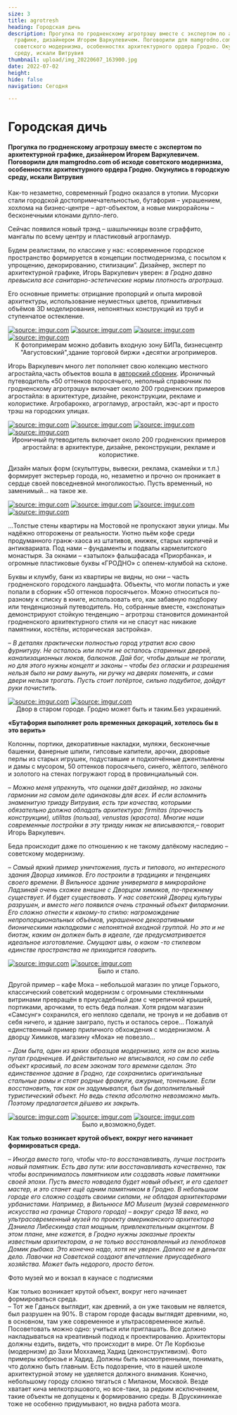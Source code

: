 ```yaml
---
size: 3
title: agrotresh
heading: Городская дичь
description: Прогулка по гродненскому агротрэшу вместе с экспертом по архитектурной
  графике, дизайнером Игорем Варкулевичем. Поговорили для mamgrodno.com об исходе
  советского модернизма, особенностях архитектурного ордера Гродно. Окунулись в городскую
  среду, искали Витрувия
thumbnail: upload/img_20220607_163900.jpg
date: 2022-07-02
height: 
hide: false
navigation: Сегодня

---
```

# **Городская дичь**

#### Прогулка по гродненскому агротрэшу вместе с экспертом по архитектурной графике, дизайнером Игорем Варкулевичем. Поговорили для mamgrodno.com об исходе советского модернизма, особенностях архитектурного ордера Гродно. Окунулись в городскую среду, искали Витрувия

Как-то незаметно, современный Гродно оказался в утопии. Мусорки стали городской достопримечательностью, бутафория – украшением, хохлома на бизнес-центре – арт-объектом, а новые микрорайоны – бесконечными клонами дупло-лего.

Сейчас появился новый трэнд – шашлычницы возле сграффито, мангалы по всему центру и пластиковый агрогламур. 

Будем реалистами, по классике у нас: «современное городское пространство формируется в концепции постмодернизма, с посылом к упрощению, декорированию, стилизации”.  Дизайнер, эксперт по архитектурной графике, Игорь Варкулевич уверен: _в Гродно давно превысила все санитарно-эстетические нормы плотность агротрэша_.

Его основные приметы: отрицание пропорций и опыта мировой архитектуры, использование неуместных цветов, примитивных объёмов 3D моделирования, непонятных конструкций из труб и ступенчатое остекление.

<div class="gallery4">
<!-- Смените gallery2 на gallery3 или gallery4, цифра определяет количество картинок в одном ряду -->
<a href="https://imgur.com/YvOFOGS"><img src="https://i.imgur.com/YvOFOGS.jpg" title="source: imgur.com" /></a>
<a href="https://imgur.com/rWfJm5i"><img src="https://i.imgur.com/rWfJm5i.jpg" title="source: imgur.com" /></a>
<a href="https://imgur.com/kHsmxQ4"><img src="https://i.imgur.com/kHsmxQ4.jpg" title="source: imgur.com" /></a>
<a href="https://imgur.com/HKirZgZ"><img src="https://i.imgur.com/HKirZgZ.jpg" title="source: imgur.com" /></a>
</div>  
<center>К фотопримерам можно добавить входную зону БИПа, бизнесцентр "Августовский",здание торговой биржи +десятки агропримеров.</center>
  
Игорь Варкулевич много лет пополняет свою колекцию местного агростайла,часть объектов вошла в [авторский сборник](https://www.behance.net/gallery/143655613/50-ottenkov-porosjachego). Ироничный путеводитель «50 оттенков поросячьего, неполный справочник по гродненскому агротрэшу» включает около 200 гродненских примеров агростайла: в архитектуре, дизайне, реконструкции, рекламе и колористике. Агробарокко, агрогламур, агростайл, жэс-арт и просто трэш на городских улицах.
  
<div class="gallery4">
<!-- Смените gallery2 на gallery3 или gallery4, цифра определяет количество картинок в одном ряду -->
<a href="https://imgur.com/mGtejS0"><img src="https://i.imgur.com/mGtejS0.jpg" title="source: imgur.com" /></a>
<a href="https://imgur.com/eFNDfn5"><img src="https://i.imgur.com/eFNDfn5.jpg" title="source: imgur.com" /></a>
<a href="https://imgur.com/ezUFmHt"><img src="https://i.imgur.com/ezUFmHt.jpg" title="source: imgur.com" /></a>
<a href="https://imgur.com/CM7LzCp"><img src="https://i.imgur.com/CM7LzCp.jpg" title="source: imgur.com" /></a>
</div>
<center>Ироничный путеводитель включает около 200 гродненских примеров агростайла: в архитектуре, дизайне, реконструкции, рекламе и колористике.</center>

Дизайн малых форм (скульптуры, вывески, реклама, скамейки и т.п.)  формирует экстерьер города, но, незаметно и прочно он проникает в сердце своей повседневной многоликостью. Пусть временный, но заменимый... на такое же.

<div class="gallery2">
<!-- Смените gallery2 на gallery3 или gallery4, цифра определяет количество картинок в одном ряду -->
<a href="https://imgur.com/ub29cAc"><img src="https://i.imgur.com/ub29cAc.jpg" title="source: imgur.com" /></a>
<a href="https://imgur.com/t87xjhb"><img src="https://i.imgur.com/t87xjhb.jpg" title="source: imgur.com" /></a>
<a href="https://imgur.com/dbuZnj6"><img src="https://i.imgur.com/dbuZnj6.jpg" title="source: imgur.com" /></a>
<a href="https://imgur.com/pwLkN0r"><img src="https://i.imgur.com/pwLkN0r.jpg" title="source: imgur.com" /></a>  
</div>

…Толстые стены квартиры на Мостовой не пропускают звуки улицы. Мы надёжно отгорожены от реальности. Уютно пьём кофе среди продуманного гранж-хаоса из штативов, книжек, старых кирпичей и антиквариата. Под нами – фундаменты и подвалы кармелитского монастыря. За окнами – «затылок» фальшфасада «Приорбанка», и огромные пластиковые  буквы «ГРОДНО» с оленем-клумбой на склоне.
  
Буквы и клумбу, банк из квартиры не видны, но они – часть гродненского городского ландшафта. Объекты, что могли попасть и уже попали в сборник «50 оттенков поросячьего». Можно относиться по-разному к списку в книге, использовать его, как забавную подборку или тенденциозный путеводитель. Но, собранные вместе, «экспонаты» демонстрируют стойкую тенденцию – агротрэш становится доминантой гродненского архитектурного стиля «и не спасут нас никакие памятники, костёлы, историческая застройка».
  
– _В деталях практически полностью город утратил всю свою фурнитуру. Не осталось или почти не осталось старинных дверей, канализационных люков, балконов. Дай бог, чтобы дальше не трогали, но для этого нужны концепт и законы – чтобы без огласки и разрешения нельзя было ни раму вынуть, ни ручку на дверях поменять, и сами двери нельзя трогать. Пусть стоит потёртое, сильно подубитое, дойдут руки почистить_.
  
<div class="gallery2">
<!-- Смените gallery2 на gallery3 или gallery4, цифра определяет количество картинок в одном ряду -->  
<a href="https://imgur.com/oXHn951"><img src="https://i.imgur.com/oXHn951.jpg" title="source: imgur.com" /></a>
<a href="https://imgur.com/Edm3PD3"><img src="https://i.imgur.com/Edm3PD3.jpg" title="source: imgur.com" /></a>
</div>
<center>Двор в старом городе. Гродно может быть и таким.Без украшений.</center>

**«Бутафория выполняет роль временных декораций, хотелось бы в это верить»**

Колонны, портики, декоративные накладки, муляжи, бесконечные башенки, фанерные шпили, гипсовые капители, арочки, дворовые перлы из старых игрушек, подуставшие и подкопчённые джентльмены и дамы с мусором, 50 оттенков поросячьего, синего, жёлтого, зелёного и золотого на стенах погружают город в провинциальный сон.

–  _Можно меня упрекнуть, что оценки даёт дизайнер, но законы гармонии на самом деле одинаковы для всех. И если вспомнить знаменитую триаду Витрувия, есть три качества, которыми обязательно должна обладать архитектура: firmitas (прочность конструкции), utilitas (польза), venustas (красота). Многие наши современные постройки в эту триаду никак не вписываются_,– говорит Игорь Варкулевич.  

Беда происходит даже по отношению к не такому далёкому наследию – советскому модернизму.

– _Самый яркий пример уничтожения, пусть и типового, но интересного здания Дворца химиков. Его построили в традициях и тенденциях своего времени.  В Вильнюсе здание универмага в микрорайоне Ладзинай очень схожее внешне с Дворцом химиков, по-прежнему существует. И будет существовать. У нас советский Дворец культуры разрушен, и вместо него появился очень странный объект филармонии. Его сложно отнести к какому-то стилю: нагромождение непропорциональных объёмов, украшенное декоративными бионическими накладками с непонятной входной группой. Но это и не биотэк, каким он должен быть в идеале, где предусматривается идеальное изготовление. Смущают швы, о каком -то стилевом единстве пространства не приходится говорить._

<div class="gallery2">
<!-- Смените gallery2 на gallery3 или gallery4, цифра определяет количество картинок в одном ряду -->
<a href="https://imgur.com/4qOYLIr"><img src="https://i.imgur.com/4qOYLIr.jpg" title="source: imgur.com" /></a>
<a href="https://imgur.com/YfMGpOZ"><img src="https://i.imgur.com/YfMGpOZ.jpg" title="source: imgur.com" /></a>
</div>
<center>Было и стало.</center>

Другой пример – кафе Мока – небольшой магазин по улице Горького, классический советский модернизм с огромными стеклянными витринами превращён в приусадебный дом с черепичной крышей, портиками, арочками, то есть беда полная. Хотя рядом магазин «Самсунг» сохранился, его неплохо сделали, не тронув и не добавив от себя ничего, и здание заиграло, пусть и осталось серое… Пожалуй единственный пример приличного обхождения с модернизмом. А дворцу Химиков, магазину «Мока» не повезло…

– _Дом быта, один из ярких образцов модернизма, хотя он всю жизнь пугал гродненцев. И действительно не вписывался, но сам по себе объект красивый, по всем законам того времени сделан. Это единственное здание в Гродно, где сохранились оригинальные стальные рамы и стоят родные фрамуги, ажурные, тоненькие.  Если восстановить, так как он задумывался, был бы дополнительный туристический объект.  Но ведь стекла абсолютно невозможно мыть. Поэтому предлагается дёшево их закрыть._

<div class="gallery3">
<!-- Смените gallery2 на gallery3 или gallery4, цифра определяет количество картинок в одном ряду -->
<a href="https://imgur.com/TmSRrlH"><img src="https://i.imgur.com/TmSRrlH.jpg" title="source: imgur.com" /></a>
<a href="https://imgur.com/eASd0hY"><img src="https://i.imgur.com/eASd0hY.jpg" title="source: imgur.com" /></a>
<a href="https://imgur.com/SHMn5UH"><img src="https://i.imgur.com/SHMn5UH.jpg" title="source: imgur.com" /></a>
</div>
<center>Было и,возможно,будет.</center>

**Как только возникает крутой объект, вокруг него начинает формироваться среда.**

– _Иногда вместо того, чтобы что-то восстанавливать, лучше построить новый памятник. Есть два пути: или восстанавливать качественно, так чтобы воспринималось памятником или создавать новые памятники своей эпохи. Пусть вместо новодела будет новый объект, и его сделает мастер, и это станет ещё одним памятником в Гродно. В небольшом городе его сложно создать своими силами, не обладая архитекторами урбанистами.  Например, в Вильнюсе MO Museum (музей современного искусства на границе Старого города) – вокруг среда 18 века, но ультрасовременный музей по проекту американского архитектора Дэниела Либескинда стал мощным, привлекательным акцентом.  В этом плане, мне кажется, в Гродно нужны заказные проекты известным архитекторам, а не только восстановленный из пеноблоков Домик рыбака.  Это конечно надо, хотя не уверен. Далеко не в деньгах дело. Лавочки на Советской создают впечатление приусадебного хозяйства. Может быть недорого, просто бетон._

Фото музей мо и вокзал в каунасе с подписями 

Как только возникает крутой объект, вокруг него начинает формироваться среда.  
– Тот же Гданьск выглядит, как древний, а он уже таковым не является, был разрушен на 90%. В старом городе фасады выглядят древними, но, в основном, там уже современное и ультрасовременное жильё.  Посоветовать можно одно: учиться или приглашать. Все должно накладываться на креативный подход к проектированию. Архитекторы должны ездить, видеть, что происходит в мире. От Ле Корбюзье (модернизм) до Захи Моххамед Хадид (деконструктивизм). Фото примеры кобрюзье и Хадид. 
Должны быть насмотренными, понимать, что должно быть главным. Есть подозрение, что в нашей школе архитектурной этому не уделяется должного внимания. 
Конечно, небольшому городу сложно тягаться с Миланом, Москвой. Везде хватает кича мелкотрэшового, но все-таки, за редким исключением, такие объекты не допущены к формированию среды. В Друскининкае тоже не особенно придумывают, но видна работа мозга.